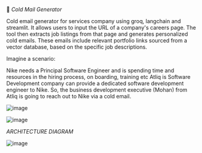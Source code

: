 📧 *Cold Mail Generator*

Cold email generator for services company using groq, langchain and streamlit. It allows users to input the URL of a company's careers page. The tool then extracts job listings from that page and generates personalized cold emails. These emails include relevant portfolio links sourced from a vector database, based on the specific job descriptions.

Imagine a scenario:

Nike needs a Principal Software Engineer and is spending time and resources in the hiring process, on boarding, training etc
Atliq is Software Development company can provide a dedicated software development engineer to Nike. So, the business development executive (Mohan) from Atliq is going to reach out to Nike via a cold email.

![image](https://github.com/user-attachments/assets/d1e167cd-ec1e-4662-ac68-f575061d9a89)


![image](https://github.com/user-attachments/assets/d436a5f5-808e-4568-9a8c-0ca719d2b2b0)

*ARCHITECTURE DIAGRAM*

![image](https://github.com/user-attachments/assets/a91b0051-f8e2-408f-b88a-95b114677202)


